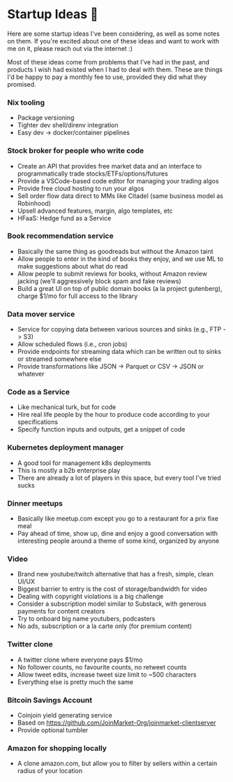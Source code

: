 # Startup Ideas 🤔

Here are some startup ideas I've been considering, as well as some notes on them. If you're excited about one of these ideas and want to work with me on it, please reach out via the internet :)

Most of these ideas come from problems that I've had in the past, and products I wish had existed when I had to deal with them. These are things I'd be happy to pay a monthly fee to use, provided they did what they promised.

### Nix tooling

* Package versioning
* Tighter dev shell/direnv integration
* Easy dev -> docker/container pipelines

### Stock broker for people who write code

* Create an API that provides free market data and an interface to programmatically trade stocks/ETFs/options/futures
* Provide a VSCode-based code editor for managing your trading algos
* Provide free cloud hosting to run your algos
* Sell order flow data direct to MMs like Citadel (same business model as Robinhood)
* Upsell advanced features, margin, algo templates, etc
* HFaaS: Hedge fund as a Service

### Book recommendation service

* Basically the same thing as goodreads but without the Amazon taint
* Allow people to enter in the kind of books they enjoy, and we use ML to make suggestions about what do read
* Allow people to submit reviews for books, without Amazon review jacking (we'll aggressively block spam and fake reviews)
* Build a great UI on top of public domain books (a la project gutenberg), charge $1/mo for full access to the library

### Data mover service

* Service for copying data between various sources and sinks (e.g., FTP -> S3)
* Allow scheduled flows (i.e., cron jobs)
* Provide endpoints for streaming data which can be written out to sinks or streamed somewhere else
* Provide transformations like JSON -> Parquet or CSV -> JSON or whatever

### Code as a Service

* Like mechanical turk, but for code
* Hire real life people by the hour to produce code according to your specifications
* Specify function inputs and outputs, get a snippet of code

### Kubernetes deployment manager

* A good tool for management k8s deployments
* This is mostly a b2b enterprise play
* There are already a lot of players in this space, but every tool I've tried sucks

### Dinner meetups

* Basically like meetup.com except you go to a restaurant for a prix fixe meal
* Pay ahead of time, show up, dine and enjoy a good conversation with interesting people around a theme of some kind, organized by anyone 

### Video

* Brand new youtube/twitch alternative that has a fresh, simple, clean UI/UX
* Biggest barrier to entry is the cost of storage/bandwidth for video
* Dealing with copyright violations is a big challenge
* Consider a subscription model similar to Substack, with generous payments for content creators
* Try to onboard big name youtubers, podcasters
* No ads, subscription or a la carte only (for premium content)

### Twitter clone

* A twitter clone where everyone pays $1/mo
* No follower counts, no favourite counts, no retweet counts
* Allow tweet edits, increase tweet size limit to ~500 characters
* Everything else is pretty much the same

### Bitcoin Savings Account

* Coinjoin yield generating service
* Based on https://github.com/JoinMarket-Org/joinmarket-clientserver
* Provide optional tumbler

### Amazon for shopping locally

* A clone amazon.com, but allow you to filter by sellers within a certain radius of your location
